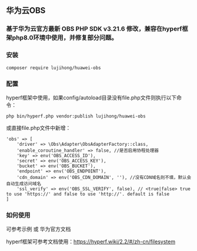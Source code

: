 ## 华为云OBS
### 基于华为云官方最新 OBS PHP SDK v3.21.6 修改，兼容在hyperf框架php8.0环境中使用，并修复部分问题。

### 安装
```
composer require lujihong/huawei-obs
```
### 配置
hyperf框架中使用，如果config/autoload目录没有file.php文件则执行以下命令：
```
php bin/hyperf.php vendor:publish lujihong/huawei-obs
```
或直接file.php文件中新增：
```
'obs' => [
    'driver' => \Obs\Adapter\ObsAdapterFactory::class,
    'enable_coroutine_handler' => false, //是否启用协程处理器
    'key' => env('OBS_ACCESS_ID'),
    'secret' => env('OBS_ACCESS_KEY'),
    'bucket' => env('OBS_BUCKET'),
    'endpoint' => env('OBS_ENDPOINT'),
    'cdn_domain' => env('OBS_CDN_DOMAIN', ''), //没有CDN域名则不填，默认会自动生成访问域名
    'ssl_verify' => env('OBS_SSL_VERIFY', false), // <true|false> true to use 'https://' and false to use 'http://'. default is false
]
```

### 如何使用
可参考示例 或 华为官方文档

hyperf框架可参考文档使用：https://hyperf.wiki/2.2/#/zh-cn/filesystem